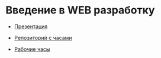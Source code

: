 # Введение в WEB разработку

* [Презентация](keynote.pdf)

* [Репозиторий с часами](https://github.com/alexfilimon/clock/)

* [Рабочие часы](http://static.alexfilimon.ru/clock/)
